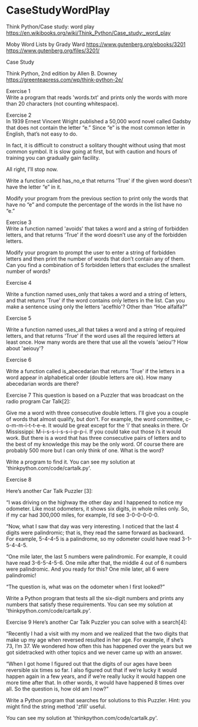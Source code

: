 # CaseStudyWordPlay
Think Python/Case study: word play
https://en.wikibooks.org/wiki/Think_Python/Case_study:_word_play

Moby Word Lists by Grady Ward
https://www.gutenberg.org/ebooks/3201
https://www.gutenberg.org/files/3201/


Case Study 

Think Python, 2nd edition by Allen B. Downey
https://greenteapress.com/wp/think-python-2e/

Exercise 1  
Write a program that reads 'words.txt' and prints only the words with more than 20 characters (not counting whitespace).

Exercise 2  
In 1939 Ernest Vincent Wright published a 50,000 word novel called Gadsby that does not contain the letter “e.” Since “e” is the most common letter in English, that’s not easy to do.

In fact, it is difficult to construct a solitary thought without using that most common symbol. It is slow going at first, but with caution and hours of training you can gradually gain facility.

All right, I’ll stop now.

Write a function called has_no_e that returns 'True' if the given word doesn’t have the letter “e” in it.

Modify your program from the previous section to print only the words that have no “e” and compute the percentage of the words in the list have no “e.”

Exercise 3  
Write a function named 'avoids' that takes a word and a string of forbidden letters, and that returns 'True' if the word doesn’t use any of the forbidden letters.

Modify your program to prompt the user to enter a string of forbidden letters and then print the number of words that don’t contain any of them. Can you find a combination of 5 forbidden letters that excludes the smallest number of words?

Exercise 4  

Write a function named uses_only that takes a word and a string of letters, and that returns 'True' if the word contains only letters in the list. Can you make a sentence using only the letters 'acefhlo'? Other than “Hoe alfalfa?”

Exercise 5 

Write a function named uses_all that takes a word and a string of required letters, and that returns 'True' if the word uses all the required letters at least once. How many words are there that use all the vowels 'aeiou'? How about 'aeiouy'?

Exercise 6 

Write a function called is_abecedarian that returns 'True' if the letters in a word appear in alphabetical order (double letters are ok). How many abecedarian words are there?

Exercise 7
This question is based on a Puzzler that was broadcast on the radio program Car Talk[2]:

Give me a word with three consecutive double letters. I'll give you a couple of words that almost qualify, but don't. For example, the word committee, c-o-m-m-i-t-t-e-e. It would be great except for the ‘i’ that sneaks in there. Or Mississippi: M-i-s-s-i-s-s-i-p-p-i. If you could take out those i’s it would work. But there is a word that has three consecutive pairs of letters and to the best of my knowledge this may be the only word. Of course there are probably 500 more but I can only think of one. What is the word?

Write a program to find it. You can see my solution at 'thinkpython.com/code/cartalk.py'.

Exercise 8

Here’s another Car Talk Puzzler [3]:

“I was driving on the highway the other day and I happened to notice my odometer. Like most odometers, it shows six digits, in whole miles only. So, if my car had 300,000 miles, for example, I’d see 3-0-0-0-0-0.

“Now, what I saw that day was very interesting. I noticed that the last 4 digits were palindromic; that is, they read the same forward as backward. For example, 5-4-4-5 is a palindrome, so my odometer could have read 3-1-5-4-4-5.

“One mile later, the last 5 numbers were palindromic. For example, it could have read 3-6-5-4-5-6. One mile after that, the middle 4 out of 6 numbers were palindromic. And you ready for this? One mile later, all 6 were palindromic!

“The question is, what was on the odometer when I first looked?”

Write a Python program that tests all the six-digit numbers and prints any numbers that satisfy these requirements. You can see my solution at 'thinkpython.com/code/cartalk.py'.


Exercise 9
Here’s another Car Talk Puzzler you can solve with a search[4]:

“Recently I had a visit with my mom and we realized that the two digits that make up my age when reversed resulted in her age. For example, if she’s 73, I’m 37. We wondered how often this has happened over the years but we got sidetracked with other topics and we never came up with an answer.

“When I got home I figured out that the digits of our ages have been reversible six times so far. I also figured out that if we’re lucky it would happen again in a few years, and if we’re really lucky it would happen one more time after that. In other words, it would have happened 8 times over all. So the question is, how old am I now?”

Write a Python program that searches for solutions to this Puzzler. Hint: you might find the string method 'zfill' useful.

You can see my solution at 'thinkpython.com/code/cartalk.py'.